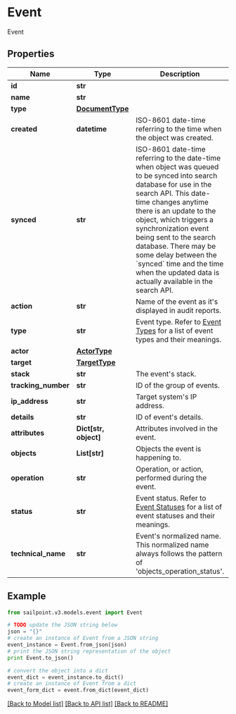 # Event

Event

## Properties

Name | Type | Description | Notes
------------ | ------------- | ------------- | -------------
**id** | **str** |  | 
**name** | **str** |  | 
**type** | [**DocumentType**](DocumentType.md) |  | 
**created** | **datetime** | ISO-8601 date-time referring to the time when the object was created. | [optional] 
**synced** | **str** | ISO-8601 date-time referring to the date-time when object was queued to be synced into search database for use in the search API.   This date-time changes anytime there is an update to the object, which triggers a synchronization event being sent to the search database.  There may be some delay between the &#x60;synced&#x60; time and the time when the updated data is actually available in the search API.  | [optional] 
**action** | **str** | Name of the event as it&#39;s displayed in audit reports. | [optional] 
**type** | **str** | Event type. Refer to [Event Types](https://documentation.sailpoint.com/saas/help/search/index.html#event-types) for a list of event types and their meanings. | [optional] 
**actor** | [**ActorType**](ActorType.md) |  | [optional] 
**target** | [**TargetType**](TargetType.md) |  | [optional] 
**stack** | **str** | The event&#39;s stack. | [optional] 
**tracking_number** | **str** | ID of the group of events. | [optional] 
**ip_address** | **str** | Target system&#39;s IP address. | [optional] 
**details** | **str** | ID of event&#39;s details. | [optional] 
**attributes** | **Dict[str, object]** | Attributes involved in the event. | [optional] 
**objects** | **List[str]** | Objects the event is happening to. | [optional] 
**operation** | **str** | Operation, or action, performed during the event. | [optional] 
**status** | **str** | Event status. Refer to [Event Statuses](https://documentation.sailpoint.com/saas/help/search/index.html#event-statuses) for a list of event statuses and their meanings. | [optional] 
**technical_name** | **str** | Event&#39;s normalized name. This normalized name always follows the pattern of &#39;objects_operation_status&#39;. | [optional] 

## Example

```python
from sailpoint.v3.models.event import Event

# TODO update the JSON string below
json = "{}"
# create an instance of Event from a JSON string
event_instance = Event.from_json(json)
# print the JSON string representation of the object
print Event.to_json()

# convert the object into a dict
event_dict = event_instance.to_dict()
# create an instance of Event from a dict
event_form_dict = event.from_dict(event_dict)
```
[[Back to Model list]](../README.md#documentation-for-models) [[Back to API list]](../README.md#documentation-for-api-endpoints) [[Back to README]](../README.md)


